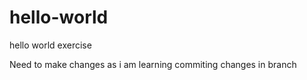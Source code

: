 # hello-world
hello world exercise

Need to make changes as i am learning commiting changes in branch

